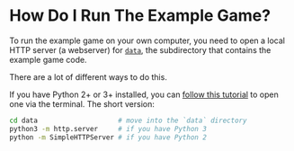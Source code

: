 # How Do I Run The Example Game?

To run the example game on your own computer, you need to open a local HTTP server (a webserver) for [`data`](./data), the subdirectory that contains the example game code.

There are a lot of different ways to do this.

If you have Python 2+ or 3+ installed, you can [follow this tutorial](https://developer.mozilla.org/en-US/docs/Learn/Common_questions/set_up_a_local_testing_server) to open one via the terminal. The short version:

```bash
cd data                    # move into the `data` directory
python3 -m http.server     # if you have Python 3
python -m SimpleHTTPServer # if you have Python 2
```